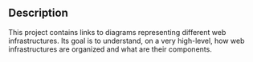 ## Description

This project contains links to diagrams representing different web infrastructures.
Its goal is to understand, on a very high-level, how web infrastructures are organized and what are their components.
